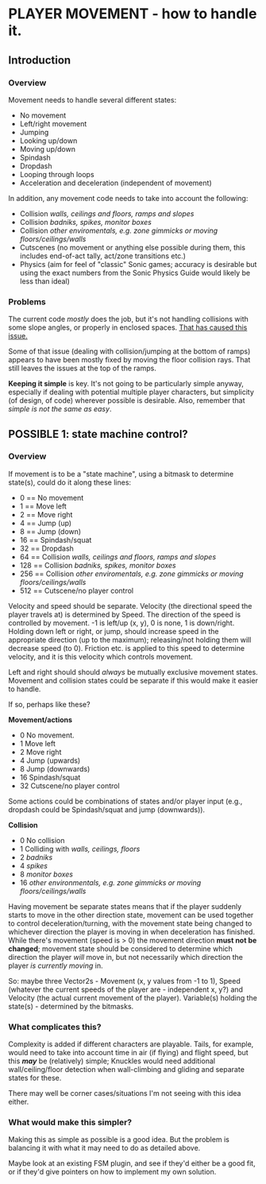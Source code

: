 # PLAYER MOVEMENT - how to handle it.

## Introduction

### Overview

Movement needs to handle several different states:
- No movement
- Left/right movement
- Jumping
- Looking up/down
- Moving up/down
- Spindash
- Dropdash
- Looping through loops
- Acceleration and deceleration (independent of movement)

In addition, any movement code needs to take into account the following:
- Collision *walls, ceilings and floors, ramps and slopes*
- Collision *badniks, spikes, monitor boxes*
- Collision *other enviromentals, e.g. zone gimmicks or moving floors/ceilings/walls*
- Cutscenes (no movement or anything else possible during them, this includes end-of-act tally, act/zone transitions etc.)
- Physics (aim for feel of "classic" Sonic games; accuracy is desirable but using the exact numbers from the Sonic Physics Guide would likely be less than ideal)

### Problems

The current code *mostly* does the job, but it's not handling collisions with some slope angles, or properly in enclosed spaces. [That has caused this issue.](https://github.com/BlitzerSIO/grass-cheetah/issues/2)

Some of that issue (dealing with collision/jumping at the bottom of ramps) appears to have been mostly fixed by moving the floor collision rays. That still leaves the issues at the top of the ramps.

**Keeping it simple** is key. It's not going to be particularly simple anyway, especially if dealing with potential multiple player characters, but simplicity (of design, of code) wherever possible is desirable. Also, remember that *simple is not the same as easy*.

## POSSIBLE 1: state machine control?

### Overview

If movement is to be a "state machine", using a bitmask to determine state(s), could do it along these lines:
- 0 == No movement
- 1 == Move left
- 2 == Move right
- 4 == Jump (up)
- 8 == Jump (down)
- 16 == Spindash/squat
- 32 == Dropdash
- 64 == Collision *walls, ceilings and floors, ramps and slopes*
- 128 == Collision *badniks, spikes, monitor boxes*
- 256 == Collision *other enviromentals, e.g. zone gimmicks or moving floors/ceilings/walls*
- 512 == Cutscene/no player control

Velocity and speed should be separate. Velocity (the directional speed the player travels at) is determined by Speed. The direction of the speed is controlled by movement. -1 is left/up (x, y), 0 is none, 1 is down/right. Holding down left or right, or jump, should increase speed in the appropriate direction (up to the maximum); releasing/not holding them will decrease speed (to 0). Friction etc. is applied to this speed to determine velocity, and it is this velocity which controls movement.

Left and right should should *always* be mutually exclusive movement states. Movement and collision states could be separate if this would make it easier to handle.

If so, perhaps like these?

**Movement/actions**

- 0 No movement.
- 1 Move left
- 2 Move right
- 4 Jump (upwards)
- 8 Jump (downwards)
- 16 Spindash/squat
- 32 Cutscene/no player control

Some actions could be combinations of states and/or player input (e.g., dropdash could be Spindash/squat and jump (downwards)).

**Collision**

- 0 No collision
- 1 Colliding with *walls, ceilings, floors*
- 2 *badniks*
- 4 *spikes*
- 8 *monitor boxes*
- 16 *other environmentals, e.g. zone gimmicks or moving floors/ceilings/walls*

Having movement be separate states means that if the player suddenly starts to move in the other direction state, movement can be used together to control deceleration/turning, with the movement state being changed to whichever direction the player is moving in when deceleration has finished. While there's movement (speed is > 0) the movement direction **must not be changed**; movement state should be considered to determine which direction the player *will* move in, but not necessarily which direction the player *is currently moving* in.

So: maybe three Vector2s - Movement (x, y values from -1 to 1), Speed (whatever the current speeds of the player are - independent x, y?) and Velocity (the actual current movement of the player). Variable(s) holding the state(s) - determined by the bitmasks.

### What complicates this?

Complexity is added if different characters are playable. Tails, for example, would need to take into account time in air (if flying) and flight speed, but this *__may__* be (relatively) simple; Knuckles would need additional wall/ceiling/floor detection when wall-climbing and gliding and separate states for these.

There may well be corner cases/situations I'm not seeing with this idea either.

### What would make this simpler?

Making this as simple as possible is a good idea. But the problem is balancing it with what it may need to do as detailed above.

Maybe look at an existing FSM plugin, and see if they'd either be a good fit, or if they'd give pointers on how to implement my own solution.
